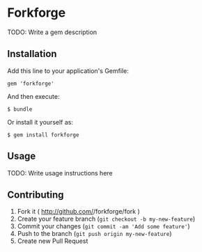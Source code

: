 # Forkforge

TODO: Write a gem description

## Installation

Add this line to your application's Gemfile:

    gem 'forkforge'

And then execute:

    $ bundle

Or install it yourself as:

    $ gem install forkforge

## Usage

TODO: Write usage instructions here

## Contributing

1. Fork it ( http://github.com/<my-github-username>/forkforge/fork )
2. Create your feature branch (`git checkout -b my-new-feature`)
3. Commit your changes (`git commit -am 'Add some feature'`)
4. Push to the branch (`git push origin my-new-feature`)
5. Create new Pull Request
